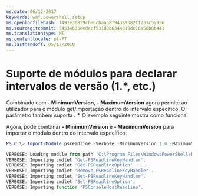 ```yaml
---
ms.date: 06/12/2017
keywords: wmf,powershell,setup
ms.openlocfilehash: f491e30859cbe6cbaa58f94389382ff231c52956
ms.sourcegitcommit: 54534635eedacf531d8d6344019dc16a50b8b441
ms.translationtype: MT
ms.contentlocale: pt-PT
ms.lasthandoff: 05/17/2018
---
```

# <a name="modules-support-for-declaring-version-ranges-1-etc"></a>Suporte de módulos para declarar intervalos de versão (1.*, etc.)
Combinado com **- MinimumVersion**, **- MaximumVersion** agora permite ao utilizador para o módulo get/importação dentro do intervalo específico. O parâmetro também suporta **.** \*. O exemplo seguinte mostra como funciona:

Agora, pode combinar **- MinimumVersion** e **- MaximumVersion** para importar o módulo dentro do intervalo específico:

```powershell
PS C:\> Import-Module psreadline -Verbose -MinimumVersion 1.0 -MaximumVersion 1.2.*

VERBOSE: Loading module from path 'C:\Program Files\WindowsPowerShell\Modules\psreadline\1.1\psreadline.psd1'.
VERBOSE: Importing cmdlet 'Get-PSReadlineKeyHandler'.
VERBOSE: Importing cmdlet 'Get-PSReadlineOption'.
VERBOSE: Importing cmdlet 'Remove-PSReadlineKeyHandler'.
VERBOSE: Importing cmdlet 'Set-PSReadlineKeyHandler'.
VERBOSE: Importing cmdlet 'Set-PSReadlineOption'.
VERBOSE: Importing function 'PSConsoleHostReadline'.
```
